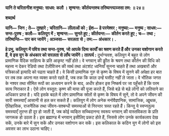 **यानि ते चरितानीश मनुष्या: साधव: कलौ ।** **शृण्वन्त: कीर्तयन्तश्च तरिष्यन्त्यञ्जसा तम: ॥ २४॥** 

**शब्दार्थ** 

**यानि—** **जिन** **; ते—** **तुश्हारे** **; चरितानि—** **लीलाओं को** **; ईश—** **हे परमेश्वर** **; मनुष्या:—** **मनुष्य** **; साधव:—** **सन्त-पुरुष** **; कलौ—** **कलियुग में** **; शृण्वन्त:—** **सुनते हुए** **; कीर्तयन्त:—** **कीर्तन करते हुए** **; च—** **तथा** **; तरिष्यन्ति—** **पार कर जायेंगे** **; अञ्जसा—** **सरलता** **से** **; तम:—** **अंधकार।** **.** 

**हे प्रभु, कलियुग में पवित्र तथा सन्त-पुरुष, जो आपके दिव्य कार्यों का श्रवण करते हैं और** **उनका यशोगान करते हैं, वे इस युग के अंधकार को सरलता से लाँघ जायेंगे।** **तात्पर्य :** दुर्भाग्यवश, कलियुग में बहुत से लोग प्रामाणिक वैदिक साहित्य के प्रति आकृष्ट नहीं होते। वे भगवान् की कीॢत के श्रवण तथा कीर्तन की विधि को महत्त्व न देकर रेडियो तथा टेलीविजन की व्यर्थ तथा अंटशंट ध्वनियाँ सुनना चाहते हैं तथा अखबारों और पत्रिकाओं इत्यादि को पढऩा चाहते हैं। वे किसी प्रामाणिक गुरु से कृष्ण के विषय में सुनने की अपेक्षा हर बात पर तब तक अपना मत व्यक्त करते रहते हैं, जब तक कि काल उन्हें घसीट नहीं ले जाता। वे भौतिक जगत के नश्वर तथा सीमित रूपों का अध्ययन करने के बाद, अधीर होकर इस निष्कर्ष पर जा पहुँचते हैं कि परम सत्य निराकार है। ऐसे लोग वस्तुत: कृष्ण की माया की पूजा करते हैं, जिसे बड़े से बड़े लोगों को लतियाने का अधिकार प्राप्त है। यदि इसके बदले में लोग प्रामाणिक स्रोतों से कृष्ण के विषय में सुनें, तो वे अपने जीवन की सारी समस्याएँ आसानी से हल कर सकते हैं। कलियुग में लोग अनेक मनोवैज्ञानिक, सामाजिक, आॢथक, ऐतिहासिक, राजनैतिक तथा जीवन-सश्बन्धी समस्याओं से निरन्तर त्रस्त रहते हैं। किन्तु ये स्वप्नतुल्य समस्याएँ तुरन्त ही दूर हो जाती हैं, जब कोई व्यकि्त सच्चिदानन्द स्वरूप भगवान् की वास्तविकता के प्रति जागरूक हो उठता है। इस ब्रह्माण्ड में भगवान् इसीलिए प्रकट होते हैं, जिससे लोग उनके कार्यकलाप देख सकें, उनके बारे में सुन सकें और उनका यशोगान कर सकें। इस कलिकाल के कठिन युग में लोगों को इस अवसर का लाभ उठाना चाहिए।  